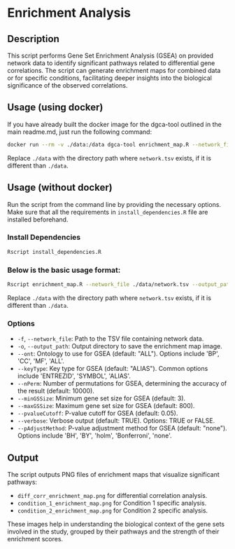 # Enrichment Analysis 

## Description
This script performs Gene Set Enrichment Analysis (GSEA) on provided network data to identify significant pathways related to differential gene correlations. The script can generate enrichment maps for combined data or for specific conditions, facilitating deeper insights into the biological significance of the observed correlations.


## Usage (using docker)
If you have already built the docker image for the dgca-tool outlined in the main readme.md, just run the following command:
```bash
docker run --rm -v ./data:/data dgca-tool enrichment_map.R --network_file /data/network.tsv --output_path /data
```
Replace `./data` with the directory path where `network.tsv` exists, if it is different than `./data`.

## Usage (without docker)
Run the script from the command line by providing the necessary options. Make sure that all the requirements in `install_dependencies.R` file are installed beforehand.

### Install Dependencies

```bash
Rscript install_dependencies.R
```

### Below is the basic usage format:
```bash
Rscript enrichment_map.R --network_file ./data/network.tsv --output_path ./data
```
Replace `./data` with the directory path where `network.tsv` exists, if it is different than `./data`.

### Options
- `-f`, `--network_file`: Path to the TSV file containing network data.
- `-o`, `--output_path`: Output directory to save the enrichment map image.
- `--ont`: Ontology to use for GSEA (default: "ALL"). Options include 'BP', 'CC', 'MF', 'ALL'.
- `--keyType`: Key type for GSEA (default: "ALIAS"). Common options include 'ENTREZID', 'SYMBOL', 'ALIAS'.
- `--nPerm`: Number of permutations for GSEA, determining the accuracy of the result (default: 10000).
- `--minGSSize`: Minimum gene set size for GSEA (default: 3).
- `--maxGSSize`: Maximum gene set size for GSEA (default: 800).
- `--pvalueCutoff`: P-value cutoff for GSEA (default: 0.05).
- `--verbose`: Verbose output (default: TRUE). Options: TRUE or FALSE.
- `--pAdjustMethod`: P-value adjustment method for GSEA (default: "none"). Options include 'BH', 'BY', 'holm', 'Bonferroni', 'none'.

## Output
The script outputs PNG files of enrichment maps that visualize significant pathways:
- `diff_corr_enrichment_map.png` for differential correlation analysis.
- `condition_1_enrichment_map.png` for Condition 1 specific analysis.
- `condition_2_enrichment_map.png` for Condition 2 specific analysis.

These images help in understanding the biological context of the gene sets involved in the study, grouped by their pathways and the strength of their enrichment scores.